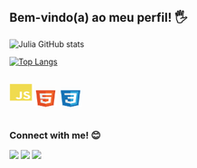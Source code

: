 ## Bem-vindo(a) ao meu perfil! 🖐️

![Julia GitHub stats](https://github-readme-stats.vercel.app/api?username=juliaceregato&show_icons=true&theme=dracula&count_private=true)

[![Top Langs](https://github-readme-stats.vercel.app/api/top-langs/?username=juliaceregato&layout=donut-vertical)](https://github.com/anuraghazra/github-readme-stats)

    
<div style="display: inline_block"><br>
  <img align="bottom" alt="Js" height="30" width="40" src="https://raw.githubusercontent.com/devicons/devicon/master/icons/javascript/javascript-plain.svg">
  <img align="center" alt="HTML" height="30" width="40" src="https://raw.githubusercontent.com/devicons/devicon/master/icons/html5/html5-original.svg">
  <img align="center" alt="CSS" height="30" width="40" src="https://raw.githubusercontent.com/devicons/devicon/master/icons/css3/css3-original.svg">
</div>

<br>
 
### Connect with me! :blush:
 
<div> 
  <a href="https://instagram.com/juliaceregato" target="_blank"><img src="https://img.shields.io/badge/-Instagram-%23E4405F?style=for-the-badge&logo=instagram&logoColor=white" target="_blank"></a>
  <a href = "mailto:juhceregato@gmail.com"><img src="https://img.shields.io/badge/-Gmail-%23333?style=for-the-badge&logo=gmail&logoColor=white" target="_blank"></a>
  <a href="https://www.linkedin.com/in/juliaceregato" target="_blank"><img src="https://img.shields.io/badge/-LinkedIn-%230077B5?style=for-the-badge&logo=linkedin&logoColor=white" target="_blank"></a>
</div>
